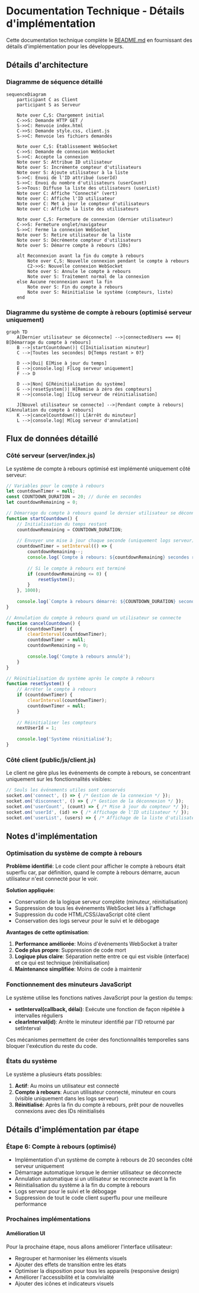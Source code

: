 # Documentation Technique - Détails d'implémentation

Cette documentation technique complète le [README.md](../README.md) en fournissant des détails d'implémentation pour les développeurs.

## Détails d'architecture

### Diagramme de séquence détaillé

```mermaid
sequenceDiagram
    participant C as Client
    participant S as Serveur

    Note over C,S: Chargement initial
    C->>S: Demande HTTP GET /
    S->>C: Renvoie index.html
    C->>S: Demande style.css, client.js
    S->>C: Renvoie les fichiers demandés
    
    Note over C,S: Établissement WebSocket
    C->>S: Demande de connexion WebSocket
    S->>C: Accepte la connexion
    Note over S: Attribue ID utilisateur
    Note over S: Incrémente compteur d'utilisateurs
    Note over S: Ajoute utilisateur à la liste
    S->>C: Envoi de l'ID attribué (userId)
    S->>C: Envoi du nombre d'utilisateurs (userCount)
    S->>Tous: Diffuse la liste des utilisateurs (userList)
    Note over C: Affiche "Connecté" (vert)
    Note over C: Affiche l'ID utilisateur
    Note over C: Met à jour le compteur d'utilisateurs
    Note over C: Affiche la liste des utilisateurs
    
    Note over C,S: Fermeture de connexion (dernier utilisateur)
    C->>S: Fermeture onglet/navigateur
    S->>C: Ferme la connexion WebSocket
    Note over S: Retire utilisateur de la liste
    Note over S: Décrémente compteur d'utilisateurs
    Note over S: Démarre compte à rebours (20s)
    
    alt Reconnexion avant la fin du compte à rebours
        Note over C,S: Nouvelle connexion pendant le compte à rebours
        C2->>S: Nouvelle connexion WebSocket
        Note over S: Annule le compte à rebours
        Note over S: Traitement normal de la connexion
    else Aucune reconnexion avant la fin
        Note over S: Fin du compte à rebours
        Note over S: Réinitialise le système (compteurs, liste)
    end
```

### Diagramme du système de compte à rebours (optimisé serveur uniquement)

```mermaid
graph TD
    A[Dernier utilisateur se déconnecte] -->|connectedUsers === 0| B[Démarrage du compte à rebours]
    B -->|startCountdown()| C[Initialisation minuteur]
    C -->|Toutes les secondes| D{Temps restant > 0?}
    
    D -->|Oui| E[Mise à jour du temps]
    E -->|console.log| F[Log serveur uniquement]
    F --> D
    
    D -->|Non| G[Réinitialisation du système]
    G -->|resetSystem()| H[Remise à zéro des compteurs]
    H -->|console.log| I[Log serveur de réinitialisation]
    
    J[Nouvel utilisateur se connecte] -->|Pendant compte à rebours| K[Annulation du compte à rebours]
    K -->|cancelCountdown()| L[Arrêt du minuteur]
    L -->|console.log| M[Log serveur d'annulation]
```

## Flux de données détaillé

### Côté serveur (server/index.js)

Le système de compte à rebours optimisé est implémenté uniquement côté serveur:

```javascript
// Variables pour le compte à rebours
let countdownTimer = null;
const COUNTDOWN_DURATION = 20; // durée en secondes
let countdownRemaining = 0;

// Démarrage du compte à rebours quand le dernier utilisateur se déconnecte
function startCountdown() {
    // Initialisation du temps restant
    countdownRemaining = COUNTDOWN_DURATION;
    
    // Envoyer une mise à jour chaque seconde (uniquement logs serveur)
    countdownTimer = setInterval(() => {
        countdownRemaining--;
        console.log(`Compte à rebours: ${countdownRemaining} secondes restantes`);
        
        // Si le compte à rebours est terminé
        if (countdownRemaining <= 0) {
            resetSystem();
        }
    }, 1000);
    
    console.log(`Compte à rebours démarré: ${COUNTDOWN_DURATION} secondes`);
}

// Annulation du compte à rebours quand un utilisateur se connecte
function cancelCountdown() {
    if (countdownTimer) {
        clearInterval(countdownTimer);
        countdownTimer = null;
        countdownRemaining = 0;
        
        console.log('Compte à rebours annulé');
    }
}

// Réinitialisation du système après le compte à rebours
function resetSystem() {
    // Arrêter le compte à rebours
    if (countdownTimer) {
        clearInterval(countdownTimer);
        countdownTimer = null;
    }
    
    // Réinitialiser les compteurs
    nextUserId = 1;
    
    console.log('Système réinitialisé');
}
```

### Côté client (public/js/client.js)

Le client ne gère plus les événements de compte à rebours, se concentrant uniquement sur les fonctionnalités visibles:

```javascript
// Seuls les événements utiles sont conservés
socket.on('connect', () => { /* Gestion de la connexion */ });
socket.on('disconnect', () => { /* Gestion de la déconnexion */ });
socket.on('userCount', (count) => { /* Mise à jour du compteur */ });
socket.on('userId', (id) => { /* Affichage de l'ID utilisateur */ });
socket.on('userList', (users) => { /* Affichage de la liste d'utilisateurs */ });
```

## Notes d'implémentation

### Optimisation du système de compte à rebours

**Problème identifié**: Le code client pour afficher le compte à rebours était superflu car, par définition, quand le compte à rebours démarre, aucun utilisateur n'est connecté pour le voir.

**Solution appliquée**: 
- Conservation de la logique serveur complète (minuteur, réinitialisation)
- Suppression de tous les événements WebSocket liés à l'affichage
- Suppression du code HTML/CSS/JavaScript côté client
- Conservation des logs serveur pour le suivi et le débogage

**Avantages de cette optimisation**:
1. **Performance améliorée**: Moins d'événements WebSocket à traiter
2. **Code plus propre**: Suppression de code mort
3. **Logique plus claire**: Séparation nette entre ce qui est visible (interface) et ce qui est technique (réinitialisation)
4. **Maintenance simplifiée**: Moins de code à maintenir

### Fonctionnement des minuteurs JavaScript

Le système utilise les fonctions natives JavaScript pour la gestion du temps:

- **setInterval(callback, délai)**: Exécute une fonction de façon répétée à intervalles réguliers
- **clearInterval(id)**: Arrête le minuteur identifié par l'ID retourné par setInterval

Ces mécanismes permettent de créer des fonctionnalités temporelles sans bloquer l'exécution du reste du code.

### États du système

Le système a plusieurs états possibles:
1. **Actif**: Au moins un utilisateur est connecté
2. **Compte à rebours**: Aucun utilisateur connecté, minuteur en cours (visible uniquement dans les logs serveur)
3. **Réinitialisé**: Après la fin du compte à rebours, prêt pour de nouvelles connexions avec des IDs réinitialisés

## Détails d'implémentation par étape

### Étape 6: Compte à rebours (optimisé)

- Implémentation d'un système de compte à rebours de 20 secondes côté serveur uniquement
- Démarrage automatique lorsque le dernier utilisateur se déconnecte
- Annulation automatique si un utilisateur se reconnecte avant la fin
- Réinitialisation du système à la fin du compte à rebours
- Logs serveur pour le suivi et le débogage
- Suppression de tout le code client superflu pour une meilleure performance

### Prochaines implémentations

#### Amélioration UI

Pour la prochaine étape, nous allons améliorer l'interface utilisateur:

- Regrouper et harmoniser les éléments visuels
- Ajouter des effets de transition entre les états
- Optimiser la disposition pour tous les appareils (responsive design)
- Améliorer l'accessibilité et la convivialité
- Ajouter des icônes et indicateurs visuels